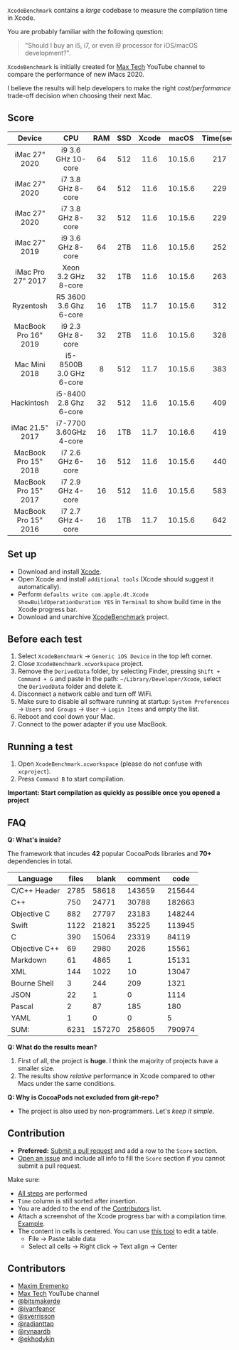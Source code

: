 `XcodeBenchmark` contains a *large* codebase to measure the compilation time in Xcode.

You are probably familiar with the following question:
> "Should I buy an i5, i7, or even i9 processor for iOS/macOS development?".

`XcodeBenchmark` is initially created for [Max Tech](https://www.youtube.com/channel/UCptwuAv0XQHo1OQUSaO6NHw) YouTube channel to compare the performance of new iMacs 2020.

I believe the results will help developers to make the right *cost/performance* trade-off decision when choosing their next Mac.

## Score

|        Device        |           CPU           | RAM | SSD | Xcode |  macOS  | Time(sec) |                              Comment                             |
|:--------------------:|:-----------------------:|:---:|:---:|:-----:|:-------:|:---------:|:----------------------------------------------------------------:|
|     iMac 27" 2020    |    i9 3.6 GHz 10-core   |  64 | 512 |  11.6 | 10.15.6 |    217    |                                                                  |
|     iMac 27" 2020    |    i7 3.8 GHz 8-core    |  64 | 512 |  11.6 | 10.15.6 |    229    |                                                                  |
|     iMac 27" 2020    |    i7 3.8 GHz 8-core    |  32 | 512 |  11.6 | 10.15.6 |    229    |                                                                  |
|     iMac 27" 2019    |    i9 3.6 GHz 8-core    |  64 | 2TB |  11.6 | 10.15.6 |    252    |                                                                  |
|   iMac Pro 27" 2017  |   Xeon 3.2 GHz 8-core   |  32 | 1TB |  11.6 | 10.15.6 |    263    |                                                                  |
|       Ryzentosh      |  R5 3600 3.6 Ghz 6-core |  16 | 1TB |  11.7 | 10.15.6 |    312    |                                                                  |
| MacBook Pro 16" 2019 |    i9 2.3 GHz 8-core    |  32 | 2TB |  11.6 | 10.15.6 |    328    |                                                                  |
|     Mac Mini 2018    | i5-8500B 3.0 GHz 6-core |  8  | 512 |  11.7 | 10.15.6 |    383    |                                                                  |
|      Hackintosh      |  i5-8400 2.8 Ghz 6-core |  32 | 512 |  11.6 | 10.15.6 |    409    |                                                                  |
|    iMac 21.5" 2017   |  i7-7700 3.60GHz 4-core |  16 | 1TB |  11.7 | 10.16.6 |    419    |                                                                  |
| MacBook Pro 15" 2018 |    i7 2.6 GHz 6-core    |  16 | 512 |  11.6 | 10.15.6 |    440    |                                                                  |
| MacBook Pro 15" 2017 |    i7 2.9 GHz 4-core    |  16 | 512 |  11.6 | 10.15.6 |    583    |                                                                  |
| MacBook Pro 15" 2016 |    i7 2.7 GHz 4-core    |  16 | 1TB |  11.7 | 10.15.6 |    642    |                                                                  |

## Set up

- Download and install [Xcode](https://apps.apple.com/us/app/xcode/id497799835).
- Open Xcode and install `additional tools` (Xcode should suggest it automatically).
- Perform `defaults write com.apple.dt.Xcode ShowBuildOperationDuration YES` in `Terminal` to show build time in the Xcode progress bar.
- Download and unarchive [XcodeBenchmark](https://github.com/devMEremenko/XcodeBenchmark/archive/master.zip) project.

## Before each test

1. Select `XcodeBenchmark` -> `Generic iOS Device` in the top left corner. 
2. Close `XcodeBenchmark.xcworkspace` project.
2. Remove the `DerivedData` folder, by selecting Finder, pressing `Shift + Command + G` and paste in the path: `~/Library/Developer/Xcode`, select the `DerivedData` folder and delete it.
3. Disconnect a network cable and turn off WiFi.
4. Make sure to disable all software running at startup: `System Preferences` -> `Users and Groups` -> `User` -> `Login Items` and empty the list.
5. Reboot and cool down your Mac.
6. Connect to the power adapter if you use MacBook.

## Running a test

1. Open `XcodeBenchmark.xcworkspace` (please do not confuse with `xcproject`).
2. Press `Command B` to start compilation.

**Important: Start compilation as quickly as possible once you opened a project**

## FAQ

**Q: What's inside?**

The framework that incudes **42** popular CocoaPods libraries and **70+** dependencies in total.

| Language      | files | blank  | comment | code   |
|---------------|-------|--------|---------|--------|
| C/C++ Header  | 2785  | 58618  | 143659  | 215644 |
| C++           | 750   | 24771  | 30788   | 182663 |
| Objective C   | 882   | 27797  | 23183   | 148244 |
| Swift         | 1122  | 21821  | 35225   | 113945 |
| C             | 390   | 15064  | 23319   | 84119  |
| Objective C++ | 69    | 2980   | 2026    | 15561  |
| Markdown      | 61    | 4865   | 1       | 15131  |
| XML           | 144   | 1022   | 10      | 13047  |
| Bourne Shell  | 3     | 244    | 209     | 1321   |
| JSON          | 22    | 1      | 0       | 1114   |
| Pascal        | 2     | 87     | 185     | 180    |
| YAML          | 1     | 0      | 0       | 5      |
| SUM:          | 6231  | 157270 | 258605  | 790974 |

**Q: What do the results mean?**
1. First of all, the project is **huge**. I think the majority of projects have a smaller size.
2. The results show *relative* performance in Xcode compared to other Macs under the same conditions.

**Q: Why is CocoaPods not excluded from git-repo?**
- The project is also used by non-programmers. Let's *keep it simple*.

## Contribution

- **Preferred:** [Submit a pull request](https://github.com/devMEremenko/XcodeBenchmark/pulls) and add a row to the `Score` section.  
- [Open an issue](https://github.com/devMEremenko/XcodeBenchmark/issues/new/choose) and include all info to fill the `Score` section if you cannot submit a pull request.

Make sure:
- [All steps](https://github.com/devMEremenko/XcodeBenchmark#before-each-test) are performed
- `Time` column is still sorted after insertion.
- You are added to the end of the [Contributors](https://github.com/devMEremenko/XcodeBenchmark#contributors) list.
- Attach a screenshot of the Xcode progress bar with a compilation time. [Example](https://user-images.githubusercontent.com/1449655/92333170-05f3f200-f073-11ea-94be-e0a41be5aae4.png).
- The content in cells is centered. You can use [this tool](https://www.tablesgenerator.com/markdown_tables) to edit a table.
    - File -> Paste table data
    - Select all cells -> Right click -> Text align -> Center

## Contributors

- [Maxim Eremenko](https://www.linkedin.com/in/maxim-eremenko/) 
- [Max Tech](https://www.youtube.com/channel/UCptwuAv0XQHo1OQUSaO6NHw) YouTube channel
- [@bitsmakerde](https://github.com/bitsmakerde)
- [@ivanfeanor](https://github.com/ivanfeanor)
- [@sverrisson](https://github.com/sverrisson)
- [@radianttap](https://github.com/radianttap)
- [@rynaardb](https://github.com/rynaardb)
- [@ekhodykin](https://github.com/ekhodykin)

